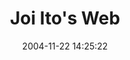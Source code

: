 ---
date: 2004-11-22 14:25:22
link:
  source: delicious
  source_url: https://del.icio.us/roytang
  text: Joi Ito's Web
  url: http://joi.ito.com/
slug: joi-ito-s-web
source: delicious
tags:
- blogs
title: Joi Ito's Web
---